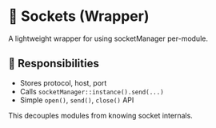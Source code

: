 # 🧱 Sockets (Wrapper)

A lightweight wrapper for using socketManager per-module.

## 🧩 Responsibilities

- Stores protocol, host, port
- Calls `socketManager::instance().send(...)`
- Simple `open()`, `send()`, `close()` API

This decouples modules from knowing socket internals.